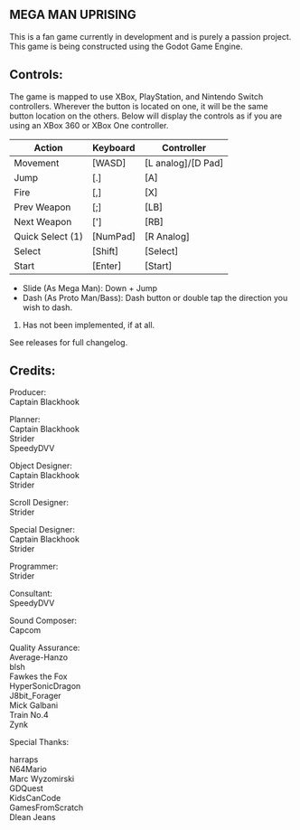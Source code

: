 MEGA MAN UPRISING
--

This is a fan game currently in development and is purely a
passion project. This game is being constructed using the
Godot Game Engine.

Controls:
--
The game is mapped to use XBox, PlayStation, and Nintendo
Switch controllers. Wherever the button is located on one,
it will be the same button location on the others. Below
will display the controls as if you are using an XBox 360
or XBox One controller.

Action | Keyboard | Controller
-------|----------|-----------
Movement | [WASD] | [L analog]/[D Pad]
Jump | [.] | [A]
Fire | [,] | [X]
Prev Weapon | [;] | [LB]
Next Weapon | ['] | [RB]
Quick Select (1) | [NumPad] | [R Analog]
Select | [Shift] | [Select]
Start | [Enter] | [Start]

- Slide (As Mega Man): Down + Jump
- Dash (As Proto Man/Bass): Dash button or double tap the direction you wish to dash.

1. Has not been implemented, if at all.

See releases for full changelog.

Credits:
--

Producer:  
Captain Blackhook  

Planner:  
Captain Blackhook  
Strider  
SpeedyDVV  

Object Designer:  
Captain Blackhook  
Strider  

Scroll Designer:  
Strider

Special Designer:  
Captain Blackhook  
Strider  

Programmer:  
Strider  

Consultant:  
SpeedyDVV  

Sound Composer:  
Capcom  

Quality Assurance:  
Average-Hanzo  
blsh  
Fawkes the Fox  
HyperSonicDragon  
J8bit_Forager  
Mick Galbani  
Train No.4  
Zynk  

Special Thanks:

harraps  
N64Mario  
Marc Wyzomirski  
GDQuest  
KidsCanCode  
GamesFromScratch  
Dlean Jeans  